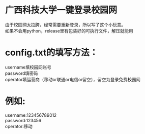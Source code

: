 # 广西科技大学一键登录校园网
由于校园网太拉胯，经常需要重新登录，所以写了这个小玩意。<br />
如果不会用python，release里有包装好的可执行文件，解压就能用

# config.txt的填写方法：
username填校园网账号<br />
password填密码<br />
operator填运营商（移动or联通or电信or留空），留空为登录免费校园网

# 例如:
username:123456789012<br />
password:123456<br />
operator:移动




